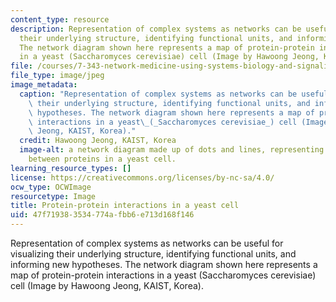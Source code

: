 ```yaml
---
content_type: resource
description: Representation of complex systems as networks can be useful for visualizing
  their underlying structure, identifying functional units, and informing new hypotheses.
  The network diagram shown here represents a map of protein-protein interactions
  in a yeast (Saccharomyces cerevisiae) cell (Image by Hawoong Jeong, KAIST, Korea).
file: /courses/7-343-network-medicine-using-systems-biology-and-signaling-networks-to-create-novel-cancer-therapeutics-fall-2012/47f719383534774afbb6e713d168f146_7-343f12.jpg
file_type: image/jpeg
image_metadata:
  caption: "Representation of complex systems as networks can be useful for visualizing\
    \ their underlying structure, identifying functional units, and informing new\
    \ hypotheses. The network diagram shown here represents a map of protein-protein\
    \ interactions in a yeast\_(_Saccharomyces cerevisiae_) cell (Image by Hawoong\
    \ Jeong, KAIST, Korea)."
  credit: Hawoong Jeong, KAIST, Korea
  image-alt: a network diagram made up of dots and lines, representing the interactions
    between proteins in a yeast cell.
learning_resource_types: []
license: https://creativecommons.org/licenses/by-nc-sa/4.0/
ocw_type: OCWImage
resourcetype: Image
title: Protein-protein interactions in a yeast cell
uid: 47f71938-3534-774a-fbb6-e713d168f146
---
```

Representation of complex systems as networks can be useful for visualizing their underlying structure, identifying functional units, and informing new hypotheses. The network diagram shown here represents a map of protein-protein interactions in a yeast (Saccharomyces cerevisiae) cell (Image by Hawoong Jeong, KAIST, Korea).